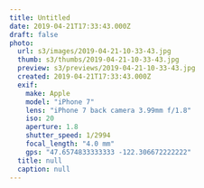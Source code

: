 ```yaml
---
title: Untitled
date: 2019-04-21T17:33:43.000Z
draft: false
photo:
  url: s3/images/2019-04-21-10-33-43.jpg
  thumb: s3/thumbs/2019-04-21-10-33-43.jpg
  preview: s3/previews/2019-04-21-10-33-43.jpg
  created: 2019-04-21T17:33:43.000Z
  exif:
    make: Apple
    model: "iPhone 7"
    lens: "iPhone 7 back camera 3.99mm f/1.8"
    iso: 20
    aperture: 1.8
    shutter_speed: 1/2994
    focal_length: "4.0 mm"
    gps: "47.6574833333333 -122.306672222222"
  title: null
  caption: null
---
```

